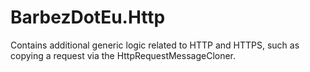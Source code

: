 # BarbezDotEu.Http

Contains additional generic logic related to HTTP and HTTPS, such as copying a request via the HttpRequestMessageCloner.
